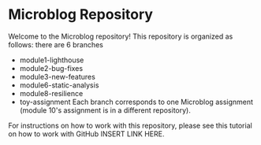 # Microblog Repository

Welcome to the Microblog repository!  This repository is organized as follows: there are 6 branches
- module1-lighthouse
- module2-bug-fixes
- module3-new-features
- module6-static-analysis
- module8-resilience
- toy-assignment
Each branch corresponds to one Microblog assignment (module 10's assignment is in a different repository).

For instructions on how to work with this repository, please see this tutorial on how to work with GitHub INSERT LINK HERE.